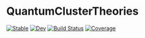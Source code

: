 # QuantumClusterTheories

[![Stable](https://img.shields.io/badge/docs-stable-blue.svg)](https://Quantum-Many-Body.github.io/QuantumClusterTheories.jl/stable)
[![Dev](https://img.shields.io/badge/docs-dev-blue.svg)](https://Quantum-Many-Body.github.io/QuantumClusterTheories.jl/dev)
[![Build Status](https://github.com/Quantum-Many-Body/QuantumClusterTheories.jl/actions/workflows/CI.yml/badge.svg?branch=main)](https://github.com/Quantum-Many-Body/QuantumClusterTheories.jl/actions/workflows/CI.yml?query=branch%3Amain)
[![Coverage](https://codecov.io/gh/Quantum-Many-Body/QuantumClusterTheories.jl/branch/main/graph/badge.svg)](https://codecov.io/gh/Quantum-Many-Body/QuantumClusterTheories.jl)
